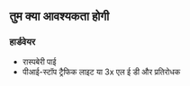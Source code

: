## तुम क्या आवश्यकता होगी

### हार्डवेयर

- रास्पबेरी पाई
- पीआई-स्टॉप ट्रैफिक लाइट या 3x एल ई डी और प्रतिरोधक